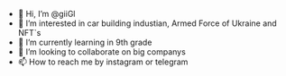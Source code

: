 - 👋 Hi, I’m @giiGl
- 👀 I’m interested in car building industian, Armed Force of Ukraine and NFT`s
- 🌱 I’m currently learning in 9th grade
- 💞️ I’m looking to collaborate on big companys
- 📫 How to reach me by instagram or telegram

<!---
giiGl/giiGl is a ✨ special ✨ repository because its `README.md` (this file) appears on your GitHub profile.
You can click the Preview link to take a look at your changes.
--->
